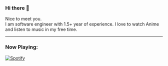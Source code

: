 ### Hi there 👋

<!--
**vatsal30/vatsal30** is a ✨ _special_ ✨ repository because its `README.md` (this file) appears on your GitHub profile.

Here are some ideas to get you started:

- 🔭 I’m currently working on ...
- 🌱 I’m currently learning ...
- 👯 I’m looking to collaborate on ...
- 🤔 I’m looking for help with ...
- 💬 Ask me about ...
- 📫 How to reach me: ...
- 😄 Pronouns: ...
- ⚡ Fun fact: ...
-->
Nice to meet you.   
I am software engineer with 1.5+ year of experience. I love to watch Anime and listen to music in my free time.


__________________________________________________________________________________________________________

<h3 align="left">Now Playing:</h3>

[![Spotify](https://novatorem-eta-two.vercel.app/api/spotify)](https://open.spotify.com/user/3gfdzeykdrwdgut29m9g68wpr)

